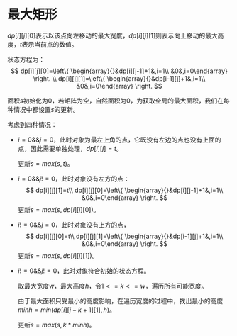 # 最大矩形

$dp[i][j][0]$表示以该点向左移动的最大宽度，$dp[i][j][1]$则表示向上移动的最大高度，$t$表示当前点的数值。

状态方程为：
$$
dp[i][j][0]=\left\{ \begin{array}{}&dp[i][j-1]+1&,i=1\\
&0&,i=0\end{array} \right. \\
dp[i][j][1]=\left\{ \begin{array}{}&dp[i-1][j]+1&,i=1\\
&0&,i=0\end{array} \right.
$$


面积$s$初始化为0，若矩阵为空，自然面积为0，为获取全局的最大面积，我们在每种情况中都设置$s$的更新。

考虑到四种情况：

- $i=0 \&\& j=0$，此时对象为最左上角的点，它既没有左边的点也没有上面的点，因此需要单独处理，$dp[i][j]=t$。

  更新$s=max(s, t)$。

- $i=0 \&\&j!=0$，此时对象没有左方的点：
  $$
  dp[i][j][1]=t\\
  dp[i][j][0]=\left\{ \begin{array}{}&dp[i][j-1]+1&,i=1\\
  &0&,i=0\end{array} \right.
  $$
  更新$s=max(s,dp[i][j][0])$。

- $i!=0 \&\&j=0$，此时对象没有上方的点，
  $$
  dp[i][j][0]=t\\
  dp[i][j][1]=\left\{ \begin{array}{}&dp[i-1][j]+1&,i=1\\
  &0&,i=0\end{array} \right.
  $$
  更新$s=max(s,dp[i][j][1])$。

- $i!=0\&\&j!=0$，此时对象符合初始的状态方程。

  取最大宽度$w$，最大高度$h$，令$1<=k<=w$，遍历所有可能宽度。

  由于最大面积只受最小的高度影响，在遍历宽度的过程中，找出最小的高度$minh=min(dp[i][j-k+1][1],h)$。

  更新$s=max(s, k*minh)$。